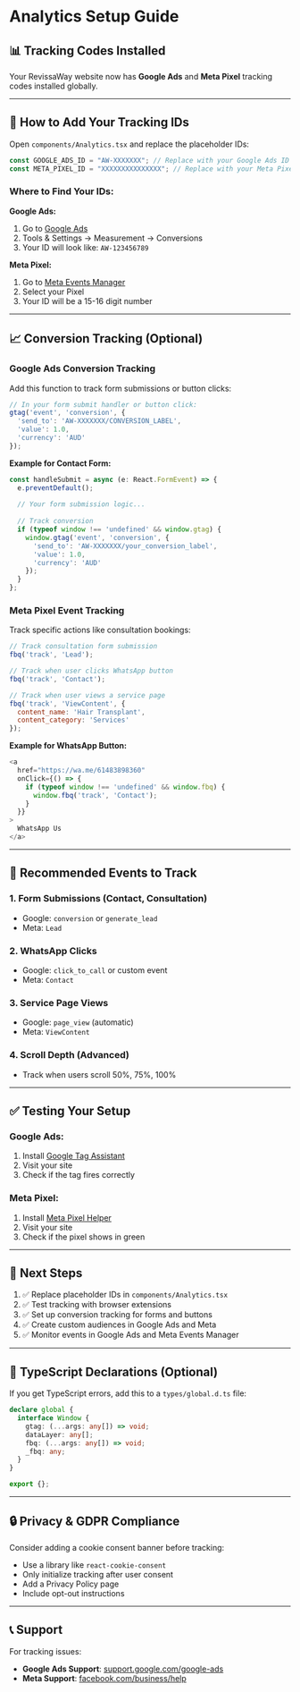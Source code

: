 # Analytics Setup Guide

## 📊 Tracking Codes Installed

Your RevissaWay website now has **Google Ads** and **Meta Pixel** tracking codes installed globally.

---

## 🔧 How to Add Your Tracking IDs

Open `components/Analytics.tsx` and replace the placeholder IDs:

```typescript
const GOOGLE_ADS_ID = "AW-XXXXXXX"; // Replace with your Google Ads ID
const META_PIXEL_ID = "XXXXXXXXXXXXXXX"; // Replace with your Meta Pixel ID
```

### Where to Find Your IDs:

**Google Ads:**
1. Go to [Google Ads](https://ads.google.com/)
2. Tools & Settings → Measurement → Conversions
3. Your ID will look like: `AW-123456789`

**Meta Pixel:**
1. Go to [Meta Events Manager](https://business.facebook.com/events_manager)
2. Select your Pixel
3. Your ID will be a 15-16 digit number

---

## 📈 Conversion Tracking (Optional)

### Google Ads Conversion Tracking

Add this function to track form submissions or button clicks:

```javascript
// In your form submit handler or button click:
gtag('event', 'conversion', {
  'send_to': 'AW-XXXXXXX/CONVERSION_LABEL',
  'value': 1.0,
  'currency': 'AUD'
});
```

**Example for Contact Form:**
```typescript
const handleSubmit = async (e: React.FormEvent) => {
  e.preventDefault();
  
  // Your form submission logic...
  
  // Track conversion
  if (typeof window !== 'undefined' && window.gtag) {
    window.gtag('event', 'conversion', {
      'send_to': 'AW-XXXXXXX/your_conversion_label',
      'value': 1.0,
      'currency': 'AUD'
    });
  }
};
```

### Meta Pixel Event Tracking

Track specific actions like consultation bookings:

```javascript
// Track consultation form submission
fbq('track', 'Lead');

// Track when user clicks WhatsApp button
fbq('track', 'Contact');

// Track when user views a service page
fbq('track', 'ViewContent', {
  content_name: 'Hair Transplant',
  content_category: 'Services'
});
```

**Example for WhatsApp Button:**
```typescript
<a 
  href="https://wa.me/61483898360"
  onClick={() => {
    if (typeof window !== 'undefined' && window.fbq) {
      window.fbq('track', 'Contact');
    }
  }}
>
  WhatsApp Us
</a>
```

---

## 🎯 Recommended Events to Track

### 1. **Form Submissions** (Contact, Consultation)
- Google: `conversion` or `generate_lead`
- Meta: `Lead`

### 2. **WhatsApp Clicks**
- Google: `click_to_call` or custom event
- Meta: `Contact`

### 3. **Service Page Views**
- Google: `page_view` (automatic)
- Meta: `ViewContent`

### 4. **Scroll Depth** (Advanced)
- Track when users scroll 50%, 75%, 100%

---

## ✅ Testing Your Setup

### Google Ads:
1. Install [Google Tag Assistant](https://chrome.google.com/webstore/detail/tag-assistant-legacy-by-g/kejbdjndbnbjgmefkgdddjlbokphdefk)
2. Visit your site
3. Check if the tag fires correctly

### Meta Pixel:
1. Install [Meta Pixel Helper](https://chrome.google.com/webstore/detail/meta-pixel-helper/fdgfkebogiimcoedlicjlajpkdmockpc)
2. Visit your site
3. Check if the pixel shows in green

---

## 🚀 Next Steps

1. ✅ Replace placeholder IDs in `components/Analytics.tsx`
2. ✅ Test tracking with browser extensions
3. ✅ Set up conversion tracking for forms and buttons
4. ✅ Create custom audiences in Google Ads and Meta
5. ✅ Monitor events in Google Ads and Meta Events Manager

---

## 📝 TypeScript Declarations (Optional)

If you get TypeScript errors, add this to a `types/global.d.ts` file:

```typescript
declare global {
  interface Window {
    gtag: (...args: any[]) => void;
    dataLayer: any[];
    fbq: (...args: any[]) => void;
    _fbq: any;
  }
}

export {};
```

---

## 🔒 Privacy & GDPR Compliance

Consider adding a cookie consent banner before tracking:
- Use a library like `react-cookie-consent`
- Only initialize tracking after user consent
- Add a Privacy Policy page
- Include opt-out instructions

---

## 📞 Support

For tracking issues:
- **Google Ads Support**: [support.google.com/google-ads](https://support.google.com/google-ads)
- **Meta Support**: [facebook.com/business/help](https://www.facebook.com/business/help)

